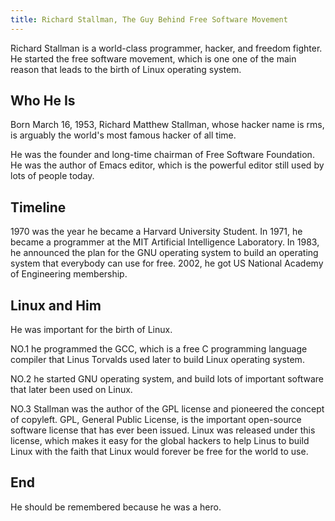 ```yaml
---
title: Richard Stallman, The Guy Behind Free Software Movement
---
```


Richard Stallman is a world-class programmer, hacker, and freedom fighter. He started the free software movement, which is one one of the main reason that leads to the birth of Linux operating system.

## Who He Is

Born March 16, 1953, Richard Matthew Stallman, whose hacker name is rms, is arguably the world's most famous hacker of all time. 

He was the founder and long-time chairman of Free Software Foundation. He was the author of Emacs editor, which is the powerful editor still used by lots of people today. 

## Timeline

1970 was the year he became a Harvard University Student. In 1971, he became a programmer at the MIT Artificial Intelligence Laboratory. In 1983, he announced the plan for the GNU operating system to build an operating system that everybody can use for free. 2002, he got US National Academy of Engineering membership.

## Linux and Him

He was important for the birth of Linux.

NO.1 he programmed the GCC, which is a free C programming language compiler that Linus Torvalds used later to build Linux operating system.

NO.2 he started GNU operating system, and build lots of important software that later been used on Linux.

NO.3 Stallman was the author of the GPL license and pioneered the concept of copyleft. GPL, General Public License, is the important open-source software license that has ever been issued. Linux was released under this license, which makes it easy for the global hackers to help Linus to build Linux with the faith that Linux would forever be free for the world to use.

## End

He should be remembered because he was a hero.